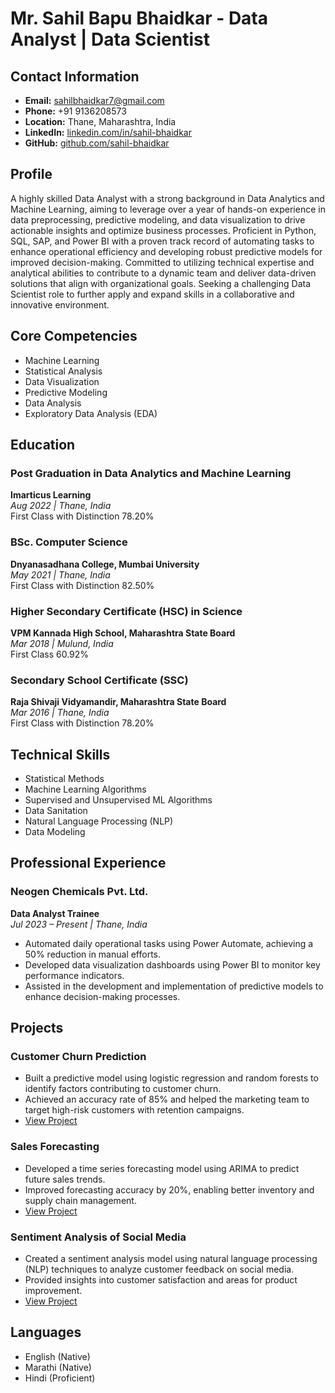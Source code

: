 # Mr. Sahil Bapu Bhaidkar - Data Analyst | Data Scientist

## Contact Information
- **Email:** sahilbhaidkar7@gmail.com
- **Phone:** +91 9136208573
- **Location:** Thane, Maharashtra, India
- **LinkedIn:** [linkedin.com/in/sahil-bhaidkar](https://www.linkedin.com/in/sahil-bhaidkar)
- **GitHub:** [github.com/sahil-bhaidkar](https://github.com/sahil-bhaidkar)

## Profile
A highly skilled Data Analyst with a strong background in Data Analytics and Machine Learning, aiming to leverage over a year of hands-on experience in data preprocessing, predictive modeling, and data visualization to drive actionable insights and optimize business processes. Proficient in Python, SQL, SAP, and Power BI with a proven track record of automating tasks to enhance operational efficiency and developing robust predictive models for improved decision-making. Committed to utilizing technical expertise and analytical abilities to contribute to a dynamic team and deliver data-driven solutions that align with organizational goals. Seeking a challenging Data Scientist role to further apply and expand skills in a collaborative and innovative environment.

## Core Competencies
- Machine Learning
- Statistical Analysis
- Data Visualization
- Predictive Modeling
- Data Analysis
- Exploratory Data Analysis (EDA)

## Education

### Post Graduation in Data Analytics and Machine Learning
**Imarticus Learning**  
*Aug 2022 | Thane, India*  
First Class with Distinction 78.20%

### BSc. Computer Science
**Dnyanasadhana College, Mumbai University**  
*May 2021 | Thane, India*  
First Class with Distinction 82.50%

### Higher Secondary Certificate (HSC) in Science
**VPM Kannada High School, Maharashtra State Board**  
*Mar 2018 | Mulund, India*  
First Class 60.92%

### Secondary School Certificate (SSC)
**Raja Shivaji Vidyamandir, Maharashtra State Board**  
*Mar 2016 | Thane, India*  
First Class with Distinction 78.20%

## Technical Skills
- Statistical Methods
- Machine Learning Algorithms
- Supervised and Unsupervised ML Algorithms
- Data Sanitation
- Natural Language Processing (NLP)
- Data Modeling

## Professional Experience

### Neogen Chemicals Pvt. Ltd.
**Data Analyst Trainee**  
*Jul 2023 – Present | Thane, India*
- Automated daily operational tasks using Power Automate, achieving a 50% reduction in manual efforts.
- Developed data visualization dashboards using Power BI to monitor key performance indicators.
- Assisted in the development and implementation of predictive models to enhance decision-making processes.

## Projects

### Customer Churn Prediction
- Built a predictive model using logistic regression and random forests to identify factors contributing to customer churn.
- Achieved an accuracy rate of 85% and helped the marketing team to target high-risk customers with retention campaigns.
- [View Project](https://github.com/sahil-bhaidkar/customer-churn-prediction)

### Sales Forecasting
- Developed a time series forecasting model using ARIMA to predict future sales trends.
- Improved forecasting accuracy by 20%, enabling better inventory and supply chain management.
- [View Project](https://github.com/sahil-bhaidkar/sales-forecasting)

### Sentiment Analysis of Social Media
- Created a sentiment analysis model using natural language processing (NLP) techniques to analyze customer feedback on social media.
- Provided insights into customer satisfaction and areas for product improvement.
- [View Project](https://github.com/sahil-bhaidkar/sentiment-analysis)

## Languages
- English (Native)
- Marathi (Native)
- Hindi (Proficient)
